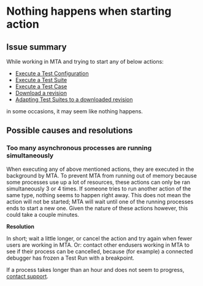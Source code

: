 # Nothing happens when starting action

## Issue summary

While working in MTA and trying to start any of below actions:
- [Execute a Test Configuration](../../../mta/test-configuration#execute-a-test-configuration)
- [Execute a Test Suite](../../../mta/test-suite#execute-a-test-suite)
- [Execute a Test Case](../../../mta/test-case#execute-test-case)
- [Download a revision](../../../mta/application-revision#change-the-application-revision-for-a-test-configuration)
- [Adapting Test Suites to a downloaded revision](../../../mta/application-revision#adapt-test-suites-in-a-test-configuration-to-a-downloaded-application-revision)

in some occasions, it may seem like nothing happens.

## Possible causes and resolutions

### Too many asynchronous processes are running simultaneously

When executing any of above mentioned actions, they are executed in the background by MTA. To prevent MTA from running out of memory because some processes use up a lot of resources, these actions can only be ran simultaneously 3 or 4 times. If someone tries to run another action of the same type, nothing seems to happen right away. This does not mean the action will not be started; MTA will wait until one of the running processes ends to start a new one. Given the nature of these actions however, this could take a couple minutes.

**Resolution**

In short; wait a little longer, or cancel the action and try again when fewer users are working in MTA. Or: contact other endusers working in MTA to see if their process can be cancelled, because (for example) a connected debugger has frozen a Test Run with a breakpoint.

If a process takes longer than an hour and does not seem to progress, [contact support](mailto:support@menditect.com).